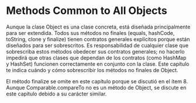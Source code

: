 # Methods Common to All Objects

Aunque la clase Object es una clase concreta, está diseñada principalmente para ser extendida. Todos sus métodos no finales (equals, hashCode, toString, clone y finalize) tienen contratos generales explícitos porque están diseñados para ser sobrescritos. Es responsabilidad de cualquier clase que sobrescriba estos métodos obedecer sus contratos generales; no hacerlo impedirá que otras clases que dependan de los contratos (como HashMap y HashSet) funcionen correctamente en conjunto con la clase. Este capítulo te indica cuándo y cómo sobrescribir los métodos no finales de Object.

El método finalize se omite en este capítulo porque se discutió en el ítem 8. Aunque Comparable.compareTo no es un método de Object, se discute en este capítulo debido a su carácter similar.